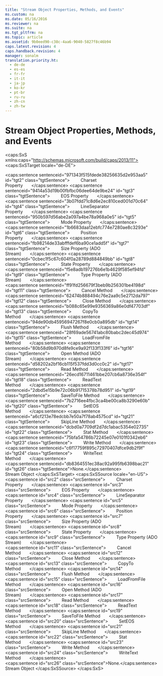 ```yaml
---
title: "Stream Object Properties, Methods, and Events"
ms.custom: na
ms.date: 05/16/2016
ms.reviewer: na
ms.suite: na
ms.tgt_pltfrm: na
ms.topic: article
ms.assetid: 9b0eed90-c38c-4aa6-9040-5827f8c46b94
caps.latest.revision: 4
caps.handback.revision: 4
manager: sonalm
translation.priority.ht: 
  - de-de
  - es-es
  - fr-fr
  - it-it
  - ja-jp
  - ko-kr
  - pt-br
  - ru-ru
  - zh-cn
  - zh-tw
---
```

# Stream Object Properties, Methods, and Events
<?xml version="1.0" encoding="utf-8"?>
<caps:SxS xmlns:caps="http://schemas.microsoft.com/build/caps/2013/11">
  <caps:SxSTarget locale="de-DE">
    <developerReferenceWithoutSyntaxDocument xsi:schemaLocation="http://ddue.schemas.microsoft.com/authoring/2003/5 http://dduestorage.blob.core.windows.net/ddueschema/developer.xsd" xmlns="http://ddue.schemas.microsoft.com/authoring/2003/5" xmlns:xlink="http://www.w3.org/1999/xlink" xmlns:xsi="http://www.w3.org/2001/XMLSchema-instance">
      <introduction></introduction>
      <section>
        <title>
          <caps:sentence sentenceid="74693d2fc58b46bd06410f278e39aa71" id="tgt1" class="tgtSentence">Properties</caps:sentence>
        </title>
        <content>
          <para>
            <caps:sentence sentenceid="971343f515fdede38256635d2e953aa5" id="tgt2" class="tgtSentence">         <legacyLink xlink:href="e42507cb-9b46-4ce4-8191-2948eaf14ca2">Charset Property</legacyLink>       </caps:sentence>
          </para>
          <para>
            <caps:sentence sentenceid="9414a53d19b00fbfbc06dee64de9be24" id="tgt3" class="tgtSentence">         <legacyLink xlink:href="57e08c5f-f3ed-4ecd-8c66-50b83b1031d1">EOS Property</legacyLink>       </caps:sentence>
          </para>
          <para>
            <caps:sentence sentenceid="3b07fdd71c8d6e2ec810ced001d70c64" id="tgt4" class="tgtSentence">         <legacyLink xlink:href="0b20fbb8-6b83-48ec-b442-f96c8a4bafbb">LineSeparator Property</legacyLink>       </caps:sentence>
          </para>
          <para>
            <caps:sentence sentenceid="950b597d56abe2a097a4be78a968a0e5" id="tgt5" class="tgtSentence">         <legacyLink xlink:href="808661eb-0d7c-4e6d-8e40-9dc3bef3d77a">Mode Property</legacyLink>       </caps:sentence>
          </para>
          <para>
            <caps:sentence sentenceid="1b6683daa12ebfc774e7280ae8c3293e" id="tgt6" class="tgtSentence">         <legacyLink xlink:href="daa8319a-49aa-4c1c-9af6-0b01e9ab2f9d">Position Property</legacyLink>       </caps:sentence>
          </para>
          <para>
            <caps:sentence sentenceid="fb98214de33abfffdef6ba90ce1add5f" id="tgt7" class="tgtSentence">         <legacyLink xlink:href="a487c241-d953-4c31-ae7e-6358d5cf6733">Size Property (ADO Stream)</legacyLink>       </caps:sentence>
          </para>
          <para>
            <caps:sentence sentenceid="0cbec1f5c67c604f0a28789d884849bb" id="tgt8" class="tgtSentence">         <legacyLink xlink:href="0b993bac-2653-40b1-bcbb-5b57b6aae2bf">State Property</legacyLink>       </caps:sentence>
          </para>
          <para>
            <caps:sentence sentenceid="f5e8adb197276b6e1b4629f585ef94fd" id="tgt9" class="tgtSentence">         <legacyLink xlink:href="f6a17e8c-7a28-48d0-bded-76b9e0cf7639">Type Property (ADO Stream)</legacyLink>       </caps:sentence>
          </para>
        </content>
      </section>
      <section>
        <title>
          <caps:sentence sentenceid="a9ac5a6cc3cbe84f9c18323af2b9007f" id="tgt10" class="tgtSentence">Methods</caps:sentence>
        </title>
        <content>
          <para>
            <caps:sentence sentenceid="ff91fd256679f3beb9b256301be4198d" id="tgt11" class="tgtSentence">         <legacyLink xlink:href="e0db4e15-6787-41e2-8f13-9e9b524d620a">Cancel Method</legacyLink>       </caps:sentence>
          </para>
          <para>
            <caps:sentence sentenceid="62474b888494c76e2aa9c5e2712da797" id="tgt12" class="tgtSentence">         <legacyLink xlink:href="3cdf27d1-a180-4cff-8e42-95dec5fb1b55">Close Method</legacyLink>       </caps:sentence>
          </para>
          <para>
            <caps:sentence sentenceid="b088c65e99e9356369a86e0df47703df" id="tgt13" class="tgtSentence">         <legacyLink xlink:href="b4aa5714-916b-48b8-8b09-cc2708379602">CopyTo Method</legacyLink>       </caps:sentence>
          </para>
          <para>
            <caps:sentence sentenceid="94de90db45956947267f8e0cb0a895db" id="tgt14" class="tgtSentence">         <legacyLink xlink:href="938522b4-f836-4c80-8d27-a598a000f0ee">Flush Method</legacyLink>       </caps:sentence>
          </para>
          <para>
            <caps:sentence sentenceid="28f69ade56741abc80babc2dec45d974" id="tgt15" class="tgtSentence">         <legacyLink xlink:href="b18d8d38-7354-4a94-b637-6ac035faa433">LoadFromFile Method</legacyLink>       </caps:sentence>
          </para>
          <para>
            <caps:sentence sentenceid="80b58d9b970d8fe9ce9a92f133f133f6" id="tgt16" class="tgtSentence">         <legacyLink xlink:href="d26f48fb-904e-4932-a245-3b4332ca1600">Open Method (ADO Stream)</legacyLink>       </caps:sentence>
          </para>
          <para>
            <caps:sentence sentenceid="d58202a2bf16cb115f537fdd3d0cc0c2" id="tgt17" class="tgtSentence">         <legacyLink xlink:href="838502de-80f1-4eeb-8838-dd3d9403e567">Read Method</legacyLink>       </caps:sentence>
          </para>
          <para>
            <caps:sentence sentenceid="26ecd16711461bbe207cb6a8736e354f" id="tgt18" class="tgtSentence">         <legacyLink xlink:href="be5a409e-cf87-4859-9ea5-713401755a77">ReadText Method</legacyLink>       </caps:sentence>
          </para>
          <para>
            <caps:sentence sentenceid="2dbd5e15b9e72c06b91715378b78d951" id="tgt19" class="tgtSentence">         <legacyLink xlink:href="8a8594f2-422b-4d2e-94f8-7fe337445900">SaveToFile Method</legacyLink>       </caps:sentence>
          </para>
          <para>
            <caps:sentence sentenceid="7b2716ee4fbc3ca4be00ca8b3290e60b" id="tgt20" class="tgtSentence">         <legacyLink xlink:href="707c18ca-6a56-4970-bbd6-ae1fb86a0b8a">SetEOS Method</legacyLink>       </caps:sentence>
          </para>
          <para>
            <caps:sentence sentenceid="a6cf213e78edcbb7e50a7f78ab4575cd" id="tgt21" class="tgtSentence">         <legacyLink xlink:href="0abc00fe-ee09-4c8e-b1f2-48ee9c5f3329">SkipLine Method</legacyLink>       </caps:sentence>
          </para>
          <para>
            <caps:sentence sentenceid="dcbd0a7709df2d7dc1abac5354e02735" id="tgt22" class="tgtSentence">         <legacyLink xlink:href="99a2b2d4-e6b1-4205-b011-72d024ea7240">Stat Method</legacyLink>       </caps:sentence>
          </para>
          <para>
            <caps:sentence sentenceid="75bfa54786b72245e07e0101f0342eb6" id="tgt23" class="tgtSentence">         <legacyLink xlink:href="02982e6a-ac5f-4af2-b82e-ce12534b84b2">Write Method</legacyLink>       </caps:sentence>
          </para>
          <para>
            <caps:sentence sentenceid="c6f17759f895c72970407dfce9db2f9f" id="tgt24" class="tgtSentence">         <legacyLink xlink:href="7a669048-13f4-4574-a2b1-985e089729d5">WriteText Method</legacyLink>       </caps:sentence>
          </para>
        </content>
      </section>
      <section>
        <title>
          <caps:sentence sentenceid="16908b0605f2645dfcb4c3a8d248cef3" id="tgt25" class="tgtSentence">Events</caps:sentence>
        </title>
        <content>
          <para>
            <caps:sentence sentenceid="db8364551ec38ac92a995fb6398bac21" id="tgt26" class="tgtSentence">None.</caps:sentence>
          </para>
        </content>
      </section>
      <relatedTopics>
        <link xlink:href="0514531f-009d-4519-abc3-d727014a39f1">Stream Object</link>
      </relatedTopics>
    </developerReferenceWithoutSyntaxDocument>
  </caps:SxSTarget>
  <caps:SxSSource locale="en-US">
    <developerReferenceWithoutSyntaxDocument xsi:schemaLocation="http://ddue.schemas.microsoft.com/authoring/2003/5 http://dduestorage.blob.core.windows.net/ddueschema/developer.xsd" xmlns="http://ddue.schemas.microsoft.com/authoring/2003/5" xmlns:xlink="http://www.w3.org/1999/xlink" xmlns:xsi="http://www.w3.org/2001/XMLSchema-instance">
      <introduction></introduction>
      <section>
        <title>
          <caps:sentence id="src1" class="srcSentence">Properties</caps:sentence>
        </title>
        <content>
          <para>
            <caps:sentence id="src2" class="srcSentence">         <legacyLink xlink:href="e42507cb-9b46-4ce4-8191-2948eaf14ca2">Charset Property</legacyLink>       </caps:sentence>
          </para>
          <para>
            <caps:sentence id="src3" class="srcSentence">         <legacyLink xlink:href="57e08c5f-f3ed-4ecd-8c66-50b83b1031d1">EOS Property</legacyLink>       </caps:sentence>
          </para>
          <para>
            <caps:sentence id="src4" class="srcSentence">         <legacyLink xlink:href="0b20fbb8-6b83-48ec-b442-f96c8a4bafbb">LineSeparator Property</legacyLink>       </caps:sentence>
          </para>
          <para>
            <caps:sentence id="src5" class="srcSentence">         <legacyLink xlink:href="808661eb-0d7c-4e6d-8e40-9dc3bef3d77a">Mode Property</legacyLink>       </caps:sentence>
          </para>
          <para>
            <caps:sentence id="src6" class="srcSentence">         <legacyLink xlink:href="daa8319a-49aa-4c1c-9af6-0b01e9ab2f9d">Position Property</legacyLink>       </caps:sentence>
          </para>
          <para>
            <caps:sentence id="src7" class="srcSentence">         <legacyLink xlink:href="a487c241-d953-4c31-ae7e-6358d5cf6733">Size Property (ADO Stream)</legacyLink>       </caps:sentence>
          </para>
          <para>
            <caps:sentence id="src8" class="srcSentence">         <legacyLink xlink:href="0b993bac-2653-40b1-bcbb-5b57b6aae2bf">State Property</legacyLink>       </caps:sentence>
          </para>
          <para>
            <caps:sentence id="src9" class="srcSentence">         <legacyLink xlink:href="f6a17e8c-7a28-48d0-bded-76b9e0cf7639">Type Property (ADO Stream)</legacyLink>       </caps:sentence>
          </para>
        </content>
      </section>
      <section>
        <title>
          <caps:sentence id="src10" class="srcSentence">Methods</caps:sentence>
        </title>
        <content>
          <para>
            <caps:sentence id="src11" class="srcSentence">         <legacyLink xlink:href="e0db4e15-6787-41e2-8f13-9e9b524d620a">Cancel Method</legacyLink>       </caps:sentence>
          </para>
          <para>
            <caps:sentence id="src12" class="srcSentence">         <legacyLink xlink:href="3cdf27d1-a180-4cff-8e42-95dec5fb1b55">Close Method</legacyLink>       </caps:sentence>
          </para>
          <para>
            <caps:sentence id="src13" class="srcSentence">         <legacyLink xlink:href="b4aa5714-916b-48b8-8b09-cc2708379602">CopyTo Method</legacyLink>       </caps:sentence>
          </para>
          <para>
            <caps:sentence id="src14" class="srcSentence">         <legacyLink xlink:href="938522b4-f836-4c80-8d27-a598a000f0ee">Flush Method</legacyLink>       </caps:sentence>
          </para>
          <para>
            <caps:sentence id="src15" class="srcSentence">         <legacyLink xlink:href="b18d8d38-7354-4a94-b637-6ac035faa433">LoadFromFile Method</legacyLink>       </caps:sentence>
          </para>
          <para>
            <caps:sentence id="src16" class="srcSentence">         <legacyLink xlink:href="d26f48fb-904e-4932-a245-3b4332ca1600">Open Method (ADO Stream)</legacyLink>       </caps:sentence>
          </para>
          <para>
            <caps:sentence id="src17" class="srcSentence">         <legacyLink xlink:href="838502de-80f1-4eeb-8838-dd3d9403e567">Read Method</legacyLink>       </caps:sentence>
          </para>
          <para>
            <caps:sentence id="src18" class="srcSentence">         <legacyLink xlink:href="be5a409e-cf87-4859-9ea5-713401755a77">ReadText Method</legacyLink>       </caps:sentence>
          </para>
          <para>
            <caps:sentence id="src19" class="srcSentence">         <legacyLink xlink:href="8a8594f2-422b-4d2e-94f8-7fe337445900">SaveToFile Method</legacyLink>       </caps:sentence>
          </para>
          <para>
            <caps:sentence id="src20" class="srcSentence">         <legacyLink xlink:href="707c18ca-6a56-4970-bbd6-ae1fb86a0b8a">SetEOS Method</legacyLink>       </caps:sentence>
          </para>
          <para>
            <caps:sentence id="src21" class="srcSentence">         <legacyLink xlink:href="0abc00fe-ee09-4c8e-b1f2-48ee9c5f3329">SkipLine Method</legacyLink>       </caps:sentence>
          </para>
          <para>
            <caps:sentence id="src22" class="srcSentence">         <legacyLink xlink:href="99a2b2d4-e6b1-4205-b011-72d024ea7240">Stat Method</legacyLink>       </caps:sentence>
          </para>
          <para>
            <caps:sentence id="src23" class="srcSentence">         <legacyLink xlink:href="02982e6a-ac5f-4af2-b82e-ce12534b84b2">Write Method</legacyLink>       </caps:sentence>
          </para>
          <para>
            <caps:sentence id="src24" class="srcSentence">         <legacyLink xlink:href="7a669048-13f4-4574-a2b1-985e089729d5">WriteText Method</legacyLink>       </caps:sentence>
          </para>
        </content>
      </section>
      <section>
        <title>
          <caps:sentence id="src25" class="srcSentence">Events</caps:sentence>
        </title>
        <content>
          <para>
            <caps:sentence id="src26" class="srcSentence">None.</caps:sentence>
          </para>
        </content>
      </section>
      <relatedTopics>
        <link xlink:href="0514531f-009d-4519-abc3-d727014a39f1">Stream Object</link>
      </relatedTopics>
    </developerReferenceWithoutSyntaxDocument>
  </caps:SxSSource>
</caps:SxS>